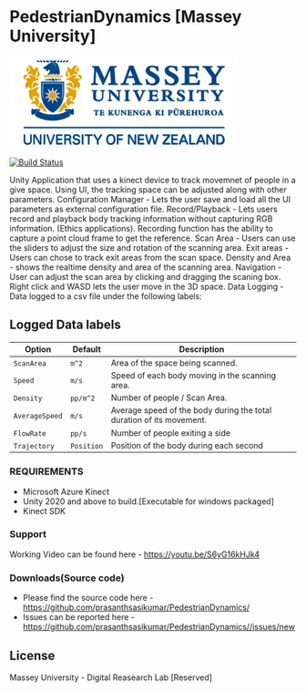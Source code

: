 # PedestrianDynamics [Massey University]

[![N|Solid](https://github.com/prasanthsasikumar/PedestrianDynamics/blob/main/Assets/Resources/MasseyLogo.png)](https://www.massey.ac.nz/)

[![Build Status](https://travis-ci.org/joemccann/dillinger.svg?branch=master)](https://github.com/prasanthsasikumar/PedestrianDynamics)

Unity Application that uses a kinect device to track movemnet of people in a give space. Using UI, the tracking space can be adjusted along with other parameters.
Configuration Manager - Lets the user save and load all the UI parameters as external configuration file.
Record/Playback - Lets users record and playback body tracking information without capturing RGB information. (Ethics applications). Recording function has the ability to capture a point cloud frame to get the reference.
Scan Area - Users can use the sliders to adjust the size and rotation of the scanning area.
Exit areas - Users can chose to track exit areas from the scan space.
Density and Area - shows the realtime density and area of the scanning area.
Navigation - User can adjust the scan area by clicking and dragging the scaning box. Right click and WASD lets the user move in the 3D space. 
Data Logging - Data logged to a csv file under the following labels:

## Logged Data labels
| **Option** | **Default** | **Description** |
| --- | --- | --- |
| `ScanArea` | `m^2` | Area of the space being scanned. |
| `Speed` | `m/s` | Speed of each body moving in the scanning area.|
| `Density` | `pp/m^2` | Number of people / Scan Area. |
| `AverageSpeed` | `m/s` | Average speed of the body during the total duration of its movement. |
| `FlowRate` | `pp/s` | Number of people exiting a side |
| `Trajectory` | `Position` | Position of the body during each second|

### REQUIREMENTS
- Microsoft Azure Kinect 
- Unity 2020 and above to build.[Executable for windows packaged]
- Kinect SDK

### Support
Working Video can be found here - https://youtu.be/S6yG16kHJk4


### Downloads(Source code)
- Please find the source code here - https://github.com/prasanthsasikumar/PedestrianDynamics/
- Issues can be reported here - https://github.com/prasanthsasikumar/PedestrianDynamics//issues/new


License
----

Massey University - Digital Reasearch Lab [Reserved] 


